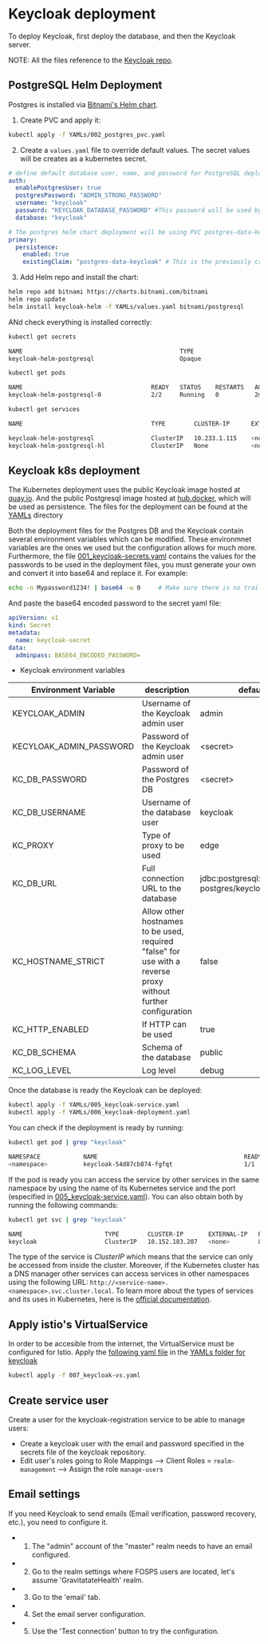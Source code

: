 # Keycloak deployment

To deploy Keycloak, first deploy the database, and then the Keycloak server.

NOTE: All the files reference to the [Keycloak repo](https://github.com/Gravitate-Health/keycloak).

## PostgreSQL Helm Deployment

Postgres is installed via [Bitnami's Helm chart](https://github.com/bitnami/charts/tree/main/bitnami/postgresql/).

1. Create PVC and apply it:

```bash
kubectl apply -f YAMLs/002_postgres_pvc.yaml
```


2. Create a `values.yaml` file to override default values. The secret values will be creates as a kubernetes secret.

```yaml
# define default database user, name, and password for PostgreSQL deployment
auth:
  enablePostgresUser: true
  postgresPassword: "ADMIN_STRONG_PASSWORD"
  username: "keycloak"
  password: "KEYCLOAK_DATABASE_PASSWORD" #This password will be used by keycloak
  database: "keycloak"

# The postgres helm chart deployment will be using PVC postgres-data-keycloak
primary:
  persistence:
    enabled: true
    existingClaim: "postgres-data-keycloak" # This is the previously created PVC
```

3. Add Helm repo and install the chart:
```bash
helm repo add bitnami https://charts.bitnami.com/bitnami
helm repo update
helm install keycloak-helm -f YAMLs/values.yaml bitnami/postgresql
```

ANd check everything is installed correctly:

```bash
kubectl get secrets
```
```bash
NAME                                            TYPE                             DATA   AGE
keycloak-helm-postgresql                        Opaque                           2      1m25s
```

```bash
kubectl get pods
```
```bash
NAME                                    READY   STATUS    RESTARTS   AGE
keycloak-helm-postgresql-0              2/2     Running   0          2m
```

```bash
kubectl get services
```
```bash
NAME                                    TYPE        CLUSTER-IP      EXTERNAL-IP   PORT(S)             AGE

keycloak-helm-postgresql                ClusterIP   10.233.1.115    <none>        5432/TCP            2m43s
keycloak-helm-postgresql-hl             ClusterIP   None            <none>        5432/TCP            2m43s
```

## Keycloak k8s deployment

The Kubernetes deployment uses the public Keycloak image hosted at [quay.io](https://quay.io/repository/keycloak/keycloak). And the public Postgresql image hosted at [hub.docker](https://hub.docker.com/_/postgres), which will be used as persistence. The files for the deployment can be found at the [YAMLs](https://github.com/Gravitate-Health/keycloak/tree/main/YAMLs) directory

Both the deployment files for the Postgres DB and the Keycloak contain several environment variables which can be modified. These environmnet variables are the ones we used but the configuration allows for much more. Furthermore, the file [001_keycloak-secrets.yaml](YAMLs/001_keycloak-secrets.yaml) contains the values for the passwords to be used in the deployment files, you must generate your own and convert it into base64 and replace it. For example:

```bash
echo -n Mypassword1234! | base64 -w 0     # Make sure there is no trailing "\n", it will fail
```

And paste the base64 encoded password to the secret yaml file:

```yaml
apiVersion: v1
kind: Secret
metadata:
  name: keycloak-secret
data:
  adminpass: BASE64_ENCODED_PASSWORD=

```

- Keycloak environment variables

| Environment Variable    | description                                                                                                   | default                                      |
|-------------------------|---------------------------------------------------------------------------------------------------------------|----------------------------------------------|
| KEYCLOAK_ADMIN          | Username of the Keycloak admin user                                                                           | admin                                        |
| KECYLOAK_ADMIN_PASSWORD | Password of the Keycloak admin user                                                                           | \<secret>                                    |
| KC_DB_PASSWORD          | Password of the Postgres DB                                                                                   | \<secret>                                    |
| KC_DB_USERNAME          | Username of the database user                                                                                 | keycloak                                     |
| KC_PROXY                | Type of proxy to be used                                                                                      | edge                                         |
| KC_DB_URL               | Full connection URL to the database                                                                           | jdbc:postgresql://keycloak-postgres/keycloak |
| KC_HOSTNAME_STRICT      | Allow other hostnames to be used, required "false" for use with a reverse proxy without further configuration | false                                        |
| KC_HTTP_ENABLED         | If HTTP can be used                                                                                           | true                                         |
| KC_DB_SCHEMA            | Schema of the database                                                                                        | public                                       |
| KC_LOG_LEVEL            | Log level                                                                                                     | debug                                        |


Once the database is ready the Keycloak can be deployed:

```bash
kubectl apply -f YAMLs/005_keycloak-service.yaml
kubectl apply -f YAMLs/006_keycloak-deployment.yaml
```

You can check if the deployment is ready by running:

```bash
kubectl get pod | grep "keycloak"
```
```bash
NAMESPACE            NAME                                         READY   STATUS    RESTARTS        AGE
<namespace>          keycloak-54d87cb874-fgfqt                    1/1     Running   0               12d
```

If the pod is ready you can access the service by other services in the same namespace by using the name of its Kubernetes service and the port (especified in [005_keycloak-service.yaml](https://github.com/Gravitate-Health/keycloak/tree/main/YAMLs)). You can also obtain both by running the following commands:

```bash
kubectl get svc | grep "keycloak"
```
```bash
NAME                       TYPE        CLUSTER-IP       EXTERNAL-IP   PORT(S)             AGE
keycloak                   ClusterIP   10.152.183.207   <none>        8080/TCP            48d
```

The type of the service is _ClusterIP_ which means that the service can only be accessed from inside the cluster. Moreover, if the Kubernetes cluster has a DNS manager other services can access services in other namespaces using the following URL: ```http://<service-name>.<namespace>.svc.cluster.local```. To learn more about the types of services and its uses in Kubernetes, here is the [official documentation](https://kubernetes.io/docs/concepts/services-networking/). 

## Apply istio's VirtualService

In order to be accesible from the internet, the VirtualService must be configured for Istio. Apply the [following yaml file](https://github.com/Gravitate-Health/keycloak/blob/main/YAMLs/007_keycloak-vs.yaml) in the [YAMLs folder for keycloak](https://github.com/Gravitate-Health/keycloak/tree/main/YAMLs)

```bash
kubectl apply -f 007_keycloak-vs.yaml
```

## Create service user

Create a user for the keycloak-registration service to be able to manage users:

- Create a keycloak user with the email and password specified in the secrets file of the keycloak repository.
- Edit user's roles going to Role Mappings --> Client Roles = `realm-management` --> Assign the role `manage-users`

## Email settings

If you need Keycloak to send emails (Email verification, password recovery, etc.), you need to configure it.
- 1. The "admin" account of the "master" realm needs to have an email configured.
- 2. Go to the realm settings where FOSPS users are located, let's assume 'GravitatateHealth' realm.
- 3. Go to the 'email' tab.
- 4. Set the email server configuration.
- 5. Use the 'Test connection' button to try the configuration.